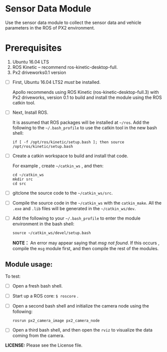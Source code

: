 # Sensor Data Module

Use the sensor data module to collect the sensor data and vehicle parameters in the ROS of PX2 environment.

# Prerequisites
1.	Ubuntu 16.04 LTS
2.	ROS Kinetic – recommend ros-kinetic-desktop-full.
3.	Px2 driveworks0.1 version

- [ ] First, Ubuntu 16.04 LTS2 *must* be installed.

	Apollo recommends using ROS Kinetic (ros-kinetic-desktop-full.3) with Px2 driveworks, version 0.1 to build and install the module using the ROS catkin tool.

- [ ] Next, Install ROS.

	It is assumed that ROS packages will be installed at `~/ros`. Add the following to the `~/.bash_profile` to use the catkin tool in the new bash shell:

	```
	if [ -f /opt/ros/kinetic/setup.bash ]; then source /opt/ros/kinetic/setup.bash
	```

- [ ] Create a catkin workspace to build and install that code.

    For example , create `~/catkin_ws` , and then:

	```
	cd ~/catkin_ws
	mkdir src
	cd src
	```

- [ ] gitclone the source code to the `~/catkin_ws/src`.


- [ ] Compile the source code in the `~/catkin_ws` with the `catkin_make`.  All the `.exe` and `.lib` files will be generated in the  `~/catkin_ws/dev`.

- [ ] Add the following to your `~/.bash_profile` to enter the module environment in the bash shell:

  ```
  source ~/catkin_ws/devel/setup.bash
  ```

  **NOTE：**
  An error may appear saying that *msg not found*. If this occurs , compile the `msg` module first, and then compile the rest of the modules.

## Module usage:

To test:

- [ ] Open a fresh bash shell.

- [ ] Start up a ROS core: `$ roscore` .

- [ ] Open a second bash shell and initialize the camera node using the following:

	```
	rosrun px2_camera_image px2_camera_node
    ```


- [ ] Open a third bash shell, and then open the `rviz` to visualize the data coming from the camera.

**LICENSE:**  Please see the License file.
